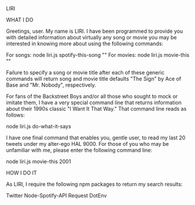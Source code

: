 LIRI


WHAT I DO

Greetings, user. My name is LIRI. I have been programmed to provide you with detailed information about virtually any song or movie you may be interested in knowing more about using the following commands:

  For songs: node liri.js spotify-this-song "<your song title here>"
  For movies: node liri.js movie-this "<your movie title>"
  
Failure to specify a song or movie title after each of these generic commands will return song and movie title defaults "The Sign" by Ace of Base and "Mr. Nobody", respectively. 

For fans of the Backstreet Boys and/or all those who sought to mock or imitate them, I have a very special command line that returns information about their 1990s classic "I Want It That Way." That command line reads as follows:

  node liri.js do-what-it-says

I have one final command that enables you, gentle user, to read my last 20 tweets under my alter-ego HAL 9000. For those of you who may be unfamiliar with me, please enter the following command line: 

  node liri.js movie-this 2001
  

HOW I DO IT

As LIRI, I require the following npm packages to return my search results:

Twitter
Node-Spotify-API
Request
DotEnv









